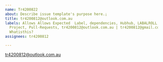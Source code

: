 ```yaml
---
name: Tr4200822
about: Describe issue template's purpose here.¡
title: tr4200812@outlook.com.au
labels: Allows Allows Expected  Label, dependencies, Hubhub, LABALROLL, No group,
  Project, Pull-Requests, tr4200812@outlook.com.au | tr4200812@gmail.com, triage,
  Whatisthis?
assignees: tr4200812

---
```


tr4200812@outlook.com.au
